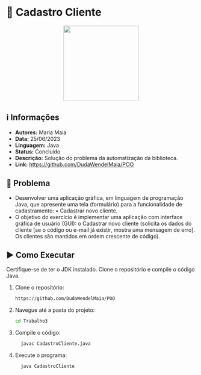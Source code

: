 # 👤 Cadastro Cliente

<div align="center"> 
<img width="200" height="200" src="https://cdn-icons-png.flaticon.com/512/753/753210.png">
</div>

## ℹ️ Informações
- **Autores:** Maria Maia
- **Data:** 25/06/2023
- **Linguagem:** Java
- **Status:** Concluído
- **Descrição:** Solução do problema da automatização da biblioteca.
- **Link:** https://github.com/DudaWendelMaia/POO

## 🎯 Problema
- Desenvolver uma aplicação gráfica, em linguagem de programação Java, que apresente uma tela
(formulário) para a funcionalidade de cadastramento:
• Cadastrar novo cliente.
- O objetivo do exercício é implementar uma aplicação com interface gráfica de usuário (GUI):
o Cadastrar novo cliente (solicita os dados do cliente [se o código ou e-mail já
existir, mostra uma mensagem de erro]. Os clientes são mantidos em ordem
crescente de código).


## ▶️ Como Executar
Certifique-se de ter o JDK instalado. Clone o repositório e compile o código Java.

1. Clone o repositório:
    ```sh
    https://github.com/DudaWendelMaia/POO
    ```

2. Navegue até a pasta do projeto:
    ```sh
    cd Trabalho3
    ```

3. Compile o código:
    ```sh
      javac CadastroCliente.java
    ```

4. Execute o programa:
    ```sh
      java CadastroCliente
    ```

